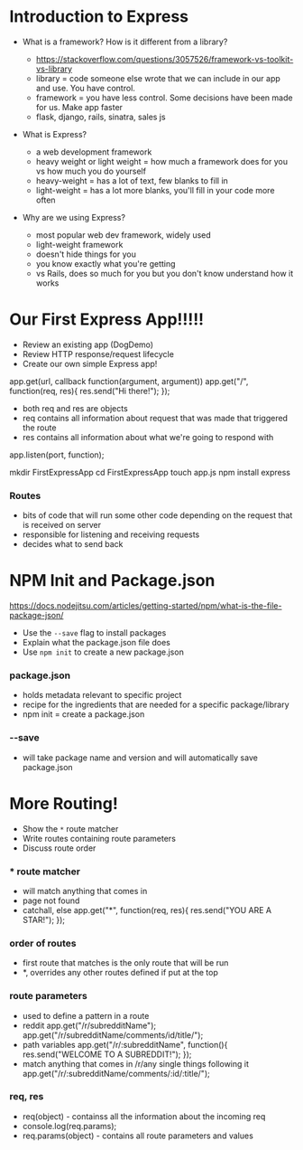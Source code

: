# Introduction to Express

* What is a framework? How is it different from a library?
  - https://stackoverflow.com/questions/3057526/framework-vs-toolkit-vs-library
  - library = code someone else wrote that we can include in our app and use. You have control.
  - framework = you have less control. Some decisions have been made for us. Make app faster
  - flask, django, rails, sinatra, sales js

* What is Express?
  - a web development framework
  - heavy weight or light weight = how much a framework does for you vs how much you do yourself
  - heavy-weight = has a lot of text, few blanks to fill in
  - light-weight = has a lot more blanks, you'll fill in your code more often

* Why are we using Express?
  - most popular web dev framework, widely used
  - light-weight framework
  - doesn't hide things for you
  - you know exactly what you're getting
  - vs Rails, does so much for you but you don't know understand how it works

# Our First Express App!!!!!

* Review an existing app (DogDemo)
* Review HTTP response/request lifecycle
* Create our own simple Express app!

app.get(url, callback function(argument, argument))
app.get("/", function(req, res){
  res.send("Hi there!");
});

- both req and res are objects
- req contains all information about request that was made that triggered the route
- res contains all information about what we're going to respond with

app.listen(port, function);

mkdir FirstExpressApp
cd FirstExpressApp
touch app.js
npm install express


### Routes
* bits of code that will run some other code depending on the request that is received on server
* responsible for listening and receiving requests
* decides what to send back

# NPM Init and Package.json
https://docs.nodejitsu.com/articles/getting-started/npm/what-is-the-file-package-json/
* Use the `--save` flag to install packages
* Explain what the package.json file does
* Use `npm init` to create a new package.json

### package.json
- holds metadata relevant to specific project
- recipe for the ingredients that are needed for a specific package/library
- npm init = create a package.json

### --save
- will take package name and version and will automatically save package.json


# More Routing!

* Show the `*` route matcher
* Write routes containing route parameters
* Discuss route order


### * route matcher
- will match anything that comes in
- page not found
- catchall, else
app.get("*", function(req, res){
  res.send("YOU ARE A STAR!");
});

### order of routes
- first route that matches is the only route that will be run
- *, overrides any other routes defined if put at the top

### route parameters
- used to define a pattern in a route
- reddit
app.get("/r/subredditName");
app.get("/r/subredditName/comments/id/title/");
- path variables
app.get("/r/:subredditName", function(){
  res.send("WELCOME TO A SUBREDDIT!");
});
- match anything that comes in /r/any single things following it
app.get("/r/:subredditName/comments/:id/:title/");

### req, res
* req(object) - containss all the information about the incoming req
* console.log(req.params);
* req.params(object) - contains all route parameters and values
